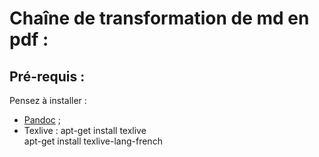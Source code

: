 # Chaîne de transformation de md en pdf :

## Pré-requis :

Pensez à installer :
- [Pandoc](http://pandoc.org/) ;
- Texlive :
	apt-get install texlive  
	apt-get install texlive-lang-french

